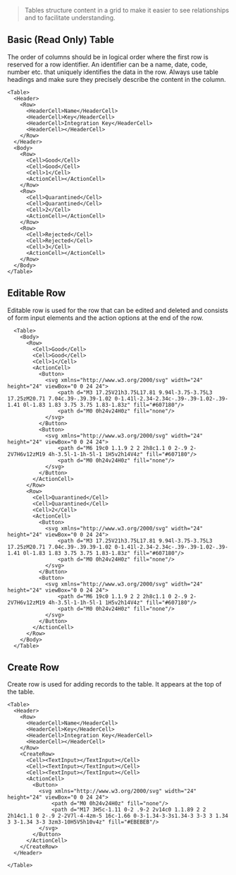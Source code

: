 > Tables structure content in a grid to make it easier to see relationships and to facilitate understanding.

## Basic (Read Only) Table
The order of columns should be in logical order where the first row is reserved for a row identifier. An identifier can be a name, date, code, number etc. that uniquely identifies the data in the row. Always use table headings and make sure they precisely describe the content in the column.
```react
<Table>
  <Header>
    <Row>
      <HeaderCell>Name</HeaderCell>
      <HeaderCell>Key</HeaderCell>
      <HeaderCell>Integration Key</HeaderCell>
      <HeaderCell></HeaderCell>
    </Row>
  </Header>
  <Body>
    <Row>
      <Cell>Good</Cell>
      <Cell>Good</Cell>
      <Cell>1</Cell>
      <ActionCell></ActionCell>
    </Row>
    <Row>
      <Cell>Quarantined</Cell>
      <Cell>Quarantined</Cell>
      <Cell>2</Cell>
      <ActionCell></ActionCell>
    </Row>
    <Row>
      <Cell>Rejected</Cell>
      <Cell>Rejected</Cell>
      <Cell>3</Cell>
      <ActionCell></ActionCell>
    </Row>
  </Body>
</Table>
```

## Editable Row
Editable row is used for the row that can be edited and deleted and consists of form input elements and the action options at the end of the row.
```react
  <Table>
    <Body>
      <Row>
        <Cell>Good</Cell>
        <Cell>Good</Cell>
        <Cell>1</Cell>
        <ActionCell>
          <Button>
            <svg xmlns="http://www.w3.org/2000/svg" width="24" height="24" viewBox="0 0 24 24">
                <path d="M3 17.25V21h3.75L17.81 9.94l-3.75-3.75L3 17.25zM20.71 7.04c.39-.39.39-1.02 0-1.41l-2.34-2.34c-.39-.39-1.02-.39-1.41 0l-1.83 1.83 3.75 3.75 1.83-1.83z" fill="#607180"/>
                <path d="M0 0h24v24H0z" fill="none"/>
            </svg>
          </Button>
          <Button>
            <svg xmlns="http://www.w3.org/2000/svg" width="24" height="24" viewBox="0 0 24 24">
                <path d="M6 19c0 1.1.9 2 2 2h8c1.1 0 2-.9 2-2V7H6v12zM19 4h-3.5l-1-1h-5l-1 1H5v2h14V4z" fill="#607180"/>
                <path d="M0 0h24v24H0z" fill="none"/>
            </svg>
          </Button>
        </ActionCell>
      </Row>
      <Row>
        <Cell>Quarantined</Cell>
        <Cell>Quarantined</Cell>
        <Cell>2</Cell>
        <ActionCell>
          <Button>
            <svg xmlns="http://www.w3.org/2000/svg" width="24" height="24" viewBox="0 0 24 24">
                <path d="M3 17.25V21h3.75L17.81 9.94l-3.75-3.75L3 17.25zM20.71 7.04c.39-.39.39-1.02 0-1.41l-2.34-2.34c-.39-.39-1.02-.39-1.41 0l-1.83 1.83 3.75 3.75 1.83-1.83z" fill="#607180"/>
                <path d="M0 0h24v24H0z" fill="none"/>
            </svg>
          </Button>
          <Button>
            <svg xmlns="http://www.w3.org/2000/svg" width="24" height="24" viewBox="0 0 24 24">
                <path d="M6 19c0 1.1.9 2 2 2h8c1.1 0 2-.9 2-2V7H6v12zM19 4h-3.5l-1-1h-5l-1 1H5v2h14V4z" fill="#607180"/>
                <path d="M0 0h24v24H0z" fill="none"/>
            </svg>
          </Button>
        </ActionCell>
      </Row>
    </Body>
  </Table>
```

## Create Row
Create row is used for adding records to the table. It appears at the top of the table.
```react
<Table>
  <Header>
    <Row>
      <HeaderCell>Name</HeaderCell>
      <HeaderCell>Key</HeaderCell>
      <HeaderCell>Integration Key</HeaderCell>
      <HeaderCell></HeaderCell>
    </Row>
    <CreateRow>
      <Cell><TextInput></TextInput></Cell>
      <Cell><TextInput></TextInput></Cell>
      <Cell><TextInput></TextInput></Cell>
      <ActionCell>
        <Button>
          <svg xmlns="http://www.w3.org/2000/svg" width="24" height="24" viewBox="0 0 24 24">
              <path d="M0 0h24v24H0z" fill="none"/>
              <path d="M17 3H5c-1.11 0-2 .9-2 2v14c0 1.1.89 2 2 2h14c1.1 0 2-.9 2-2V7l-4-4zm-5 16c-1.66 0-3-1.34-3-3s1.34-3 3-3 3 1.34 3 3-1.34 3-3 3zm3-10H5V5h10v4z" fill="#EBEBEB"/>
          </svg>
        </Button>
      </ActionCell>
    </CreateRow>
  </Header>

</Table>
```
